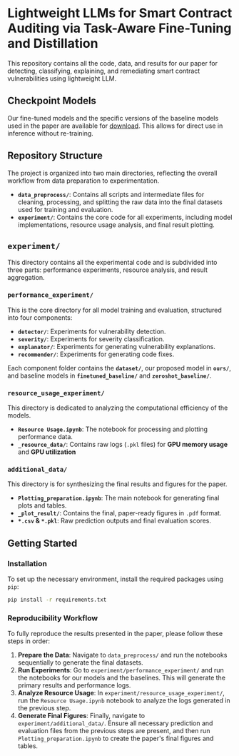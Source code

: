 # Lightweight LLMs for Smart Contract Auditing via Task-Aware Fine-Tuning and Distillation

This repository contains all the code, data, and results for our paper for detecting, classifying, explaining, and remediating smart contract vulnerabilities using lightweight LLM.

## Checkpoint Models

Our fine-tuned models and the specific versions of the baseline models used in the paper are available for [download](https://drive.google.com/drive/folders/1dCLwERMNR27R-LzigfCHLkkuaxsNRoSc?usp=drive_link). This allows for direct use in inference without re-training.

## Repository Structure

The project is organized into two main directories, reflecting the overall workflow from data preparation to experimentation.

  * **`data_preprocess/`**: Contains all scripts and intermediate files for cleaning, processing, and splitting the raw data into the final datasets used for training and evaluation.
  * **`experiment/`**: Contains the core code for all experiments, including model implementations, resource usage analysis, and final result plotting.

## `experiment/`

This directory contains all the experimental code and is subdivided into three parts: performance experiments, resource analysis, and result aggregation.

### `performance_experiment/`

This is the core directory for all model training and evaluation, structured into four components:

  * **`detector/`**: Experiments for vulnerability detection.
  * **`severity/`**: Experiments for severity classification.
  * **`explanator/`**: Experiments for generating vulnerability explanations.
  * **`recommender/`**: Experiments for generating code fixes.

Each component folder contains the **`dataset/`**, our proposed model in **`ours/`**, and baseline models in **`finetuned_baseline/`** and **`zeroshot_baseline/`**.

### `resource_usage_experiment/`

This directory is dedicated to analyzing the computational efficiency of the models.

  * **`Resource Usage.ipynb`**: The notebook for processing and plotting performance data.
  * **`_resource_data/`**: Contains raw logs (`.pkl` files) for **GPU memory usage** and **GPU utilization**

### `additional_data/`

This directory is for synthesizing the final results and figures for the paper.

  * **`Plotting_preparation.ipynb`**: The main notebook for generating final plots and tables.
  * **`_plot_result/`**: Contains the final, paper-ready figures in `.pdf` format.
  * **`*.csv` & `*.pkl`**: Raw prediction outputs and final evaluation scores.

## Getting Started

### Installation

To set up the necessary environment, install the required packages using `pip`:

```bash
pip install -r requirements.txt
```

### Reproducibility Workflow

To fully reproduce the results presented in the paper, please follow these steps in order:

1.  **Prepare the Data**: Navigate to `data_preprocess/` and run the notebooks sequentially to generate the final datasets.
2.  **Run Experiments**: Go to `experiment/performance_experiment/` and run the notebooks for our models and the baselines. This will generate the primary results and performance logs.
3.  **Analyze Resource Usage**: In `experiment/resource_usage_experiment/`, run the `Resource Usage.ipynb` notebook to analyze the logs generated in the previous step.
4.  **Generate Final Figures**: Finally, navigate to `experiment/additional_data/`. Ensure all necessary prediction and evaluation files from the previous steps are present, and then run `Plotting_preparation.ipynb` to create the paper's final figures and tables.